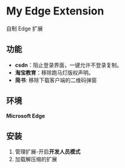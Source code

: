 # My Edge Extension
自制 Edge 扩展
## 功能
- **csdn**：阻止登录界面，一键允许不登录复制。
- **淘宝教育**：移除跑马灯版权声明。
- **简书**: 移除下载客户端的二维码弹窗

## 环境
**Microsoft Edge**

## 安装
1. 管理扩展-开启**开发人员模式**
2. 加载解压缩的扩展
